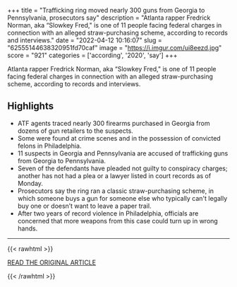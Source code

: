 +++
title = "Trafficking ring moved nearly 300 guns from Georgia to Pennsylvania, prosecutors say"
description = "Atlanta rapper Fredrick Norman, aka “Slowkey Fred,\" is one of 11 people facing federal charges in connection with an alleged straw-purchasing scheme, according to records and interviews."
date = "2022-04-12 10:16:07"
slug = "62555144638320951fd70caf"
image = "https://i.imgur.com/ui8eezd.jpg"
score = "921"
categories = ['according', '2020', 'say']
+++

Atlanta rapper Fredrick Norman, aka “Slowkey Fred,\" is one of 11 people facing federal charges in connection with an alleged straw-purchasing scheme, according to records and interviews.

## Highlights

- ATF agents traced nearly 300 firearms purchased in Georgia from dozens of gun retailers to the suspects.
- Some were found at crime scenes and in the possession of convicted felons in Philadelphia.
- 11 suspects in Georgia and Pennsylvania are accused of trafficking guns from Georgia to Pennsylvania.
- Seven of the defendants have pleaded not guilty to conspiracy charges; another has not had a plea or a lawyer listed in court records as of Monday.
- Prosecutors say the ring ran a classic straw-purchasing scheme, in which someone buys a gun for someone else who typically can't legally buy one or doesn’t want to leave a paper trail.
- After two years of record violence in Philadelphia, officials are concerned that more weapons from this case could turn up in wrong hands.

---

{{< rawhtml >}}
  <p class="article-category">
    <a target="_blank" href="https://www.nbcnews.com/news/us-news/gun-trafficking-ring-georgia-pennsylvania-rcna23686">READ THE ORIGINAL ARTICLE</a>
  </p>
{{< /rawhtml >}}
